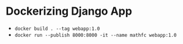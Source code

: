 # Dockerizing Django App

- `docker build . --tag webapp:1.0`
- `docker run --publish 8000:8000 -it --name mathfc webapp:1.0`
